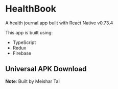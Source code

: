 # HealthBook
A health journal app built with React Native v0.73.4

This app is built using:
* TypeScript
* Redux
* Firebase

## Universal APK Download

**Note**: Built by Meishar Tal
